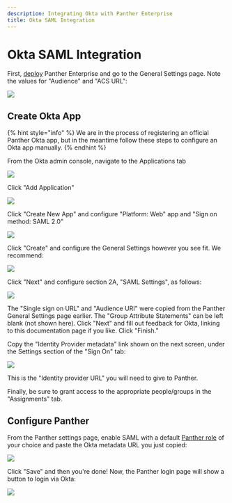 ```yaml
---
description: Integrating Okta with Panther Enterprise
title: Okta SAML Integration
---
```


# Okta SAML Integration

First, [deploy](../../quick-start.md) Panther Enterprise and go to the General Settings page. Note the values for "Audience" and "ACS URL":

![](../../.gitbook/assets/saml-parameters.png)

## Create Okta App

{% hint style="info" %}
We are in the process of registering an official Panther Okta app, but in the meantime follow these steps to configure an Okta app manually.
{% endhint %}

From the Okta admin console, navigate to the Applications tab

![](../../.gitbook/assets/saml-okta1.png)

Click "Add Application"

![](../../.gitbook/assets/saml-okta-new-app.png)

Click "Create New App" and configure "Platform: Web" app and "Sign on method: SAML 2.0"

![](../../.gitbook/assets/saml-okta2.png)

Click "Create" and configure the General Settings however you see fit. We recommend:

![](../../.gitbook/assets/saml-okta3.png)

Click "Next" and configure section 2A, "SAML Settings", as follows:

![](../../.gitbook/assets/saml-okta4.png)

The "Single sign on URL" and "Audience URI" were copied from the Panther General Settings page earlier.
The "Group Attribute Statements" can be left blank (not shown here).
Click "Next" and fill out feedback for Okta, linking to this documentation page if you like. Click "Finish."

Copy the "Identity Provider metadata" link shown on the next screen, under the Settings section of the "Sign On" tab:

![](../../.gitbook/assets/saml-okta-metadata.png)

This is the "Identity provider URL" you will need to give to Panther.

Finally, be sure to grant access to the appropriate people/groups in the "Assignments" tab.

## Configure Panther

From the Panther settings page, enable SAML with a default [Panther role](../rbac.md) of your choice and
paste the Okta metadata URL you just copied:
  
![](../../.gitbook/assets/saml-panther-okta.png)

Click "Save" and then you're done! Now, the Panther login page will show a button to login via Okta:

![](../../.gitbook/assets/login-page-with-sso.png)